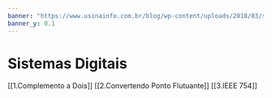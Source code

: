 ```yaml
---
banner: "https://www.usinainfo.com.br/blog/wp-content/uploads/2018/03/stan-1920x1080.jpg"
banner_y: 0.1
---
```

# Sistemas Digitais

[[1.Complemento a Dois]]
[[2.Convertendo Ponto Flutuante]]
[[3.IEEE 754]]
